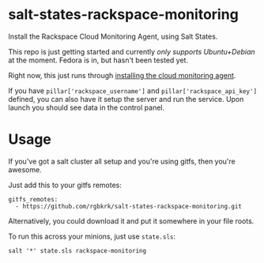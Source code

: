 salt-states-rackspace-monitoring
================================

Install the Rackspace Cloud Monitoring Agent, using Salt States.

This repo is just getting started and currently *only supports Ubuntu+Debian* at the moment. Fedora is in, but hasn't been tested yet.

Right now, this just runs through [installing the cloud monitoring agent](http://www.rackspace.com/knowledge_center/article/install-the-cloud-monitoring-agent).

If you have `pillar['rackspace_username']` and `pillar['rackspace_api_key']` defined, you can also have it setup the server and run the service. Upon launch you should see data in the control panel.

# Usage

If you've got a salt cluster all setup and you're using gitfs, then you're awesome.

Just add this to your gitfs remotes:

```
gitfs_remotes:
  - https://github.com/rgbkrk/salt-states-rackspace-monitoring.git
```

Alternatively, you could download it and put it somewhere in your file roots.

To run this across your minions, just use `state.sls`:

```
salt '*' state.sls rackspace-monitoring
```
